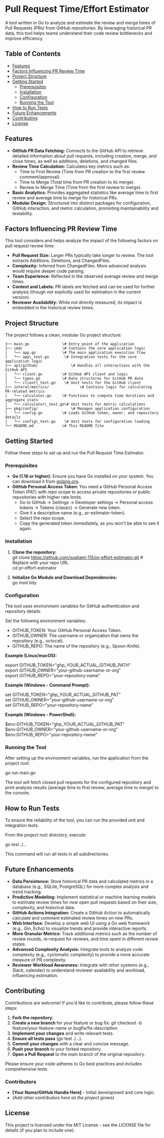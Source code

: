 # **Pull Request Time/Effort Estimator**

A tool written in Go to analyze and estimate the review and merge times of Pull Requests (PRs) from GitHub repositories. By leveraging historical PR data, this tool helps teams understand their code review bottlenecks and improve efficiency.

## **Table of Contents**

* [Features](#bookmark=id.cf5356b9ooef)  
* [Factors Influencing PR Review Time](#bookmark=id.9xe2kgw8zc9m)  
* [Project Structure](#bookmark=id.y6t4ka14c85e)  
* [Getting Started](#bookmark=id.a9k4nkaeglmv)  
  * [Prerequisites](#bookmark=id.zctleeyu391a)  
  * [Installation](#bookmark=id.snqekw7g3hnb)  
  * [Configuration](#bookmark=id.62lhudly5uye)  
  * [Running the Tool](#bookmark=id.l1lbjqtw491c)  
* [How to Run Tests](#bookmark=id.2bz0k0jiwqtg)  
* [Future Enhancements](#bookmark=id.wazr4uz7e53k)  
* [Contributing](#bookmark=id.abu865k8u5i6)  
* [License](#bookmark=id.y5465kf2lv7j)

## **Features**

* **GitHub PR Data Fetching:** Connects to the GitHub API to retrieve detailed information about pull requests, including creation, merge, and close times, as well as additions, deletions, and changed files.  
* **Review Time Calculation:** Calculates key metrics such as:  
  * Time to First Review (Time from PR creation to the first review comment/approval).  
  * Time to Merge (Total time from PR creation to its merge).  
  * Review to Merge Time (Time from the first review to merge).  
* **Basic Analytics:** Provides aggregated statistics like average time to first review and average time to merge for historical PRs.  
* **Modular Design:** Structured into distinct packages for configuration, GitHub interaction, and metric calculation, promoting maintainability and testability.

## **Factors Influencing PR Review Time**

This tool considers and helps analyze the impact of the following factors on pull request review time:

* **Pull Request Size:** Larger PRs typically take longer to review. The tool extracts Additions, Deletions, and ChangedFiles.  
* **Complexity:** Inferred from ChangedFiles. More advanced analysis would require deeper code parsing.  
* **Team Experience:** Reflected in the observed average review and merge times.  
* **Context and Labels:** PR labels are fetched and can be used for further analysis (though not explicitly used for estimation in the current version).  
* **Reviewer Availability:** While not directly measured, its impact is embedded in the historical review times.

## **Project Structure**

The project follows a clean, modular Go project structure:

```pr-effort-estimator/  
├── main.go               \# Entry point of the application  
├── cmd/                  \# Contains the core application logic  
│   └── app.go            \# The main application execution flow  
│   └── app\_test.go       \# Integration tests for the core application logic  
├── api/github/               \# Handles all interactions with the GitHub API  
│   └── client.go         \# GitHub API client and logic  
│   └── types.go          \# Data structures for GitHub PR data  
│   └── client\_test.go    \# Unit tests for the GitHub client  
├── interal/metrics/              \# Contains logic for calculating PR-related metrics  
│   └── calculator.go     \# Functions to compute time durations and aggregate stats  
│   └── calculator\_test.go\# Unit tests for metric calculations  
├── pkg/config/               \# Manages application configuration  
│   └── config.go         \# Loads GitHub token, owner, and repository details  
│   └── config\_test.go    \# Unit tests for configuration loading  
└── README.md             \# This README file
```

## **Getting Started**

Follow these steps to set up and run the Pull Request Time Estimator.

### **Prerequisites**

* **Go (1.16 or higher):** Ensure you have Go installed on your system. You can download it from [golang.org](https://golang.org/dl/).  
* **GitHub Personal Access Token:** You need a GitHub Personal Access Token (PAT) with repo scope to access private repositories or public repositories with higher rate limits.  
  * Go to GitHub \-\> Settings \-\> Developer settings \-\> Personal access tokens \-\> Tokens (classic) \-\> Generate new token.  
  * Give it a descriptive name (e.g., pr-estimator-token).  
  * Select the repo scope.  
  * Copy the generated token immediately, as you won't be able to see it again.

### **Installation**

1. **Clone the repository:**  
   git clone https://github.com/sushant-115/pr-effort-estimator.git \# Replace with your repo URL  
   cd pr-effort-estimator

2. **Initialize Go Module and Download Dependencies:**  
   go mod tidy

### **Configuration**

The tool uses environment variables for GitHub authentication and repository details.

Set the following environment variables:

* GITHUB\_TOKEN: Your GitHub Personal Access Token.  
* GITHUB\_OWNER: The username or organization that owns the repository (e.g., octocat).  
* GITHUB\_REPO: The name of the repository (e.g., Spoon-Knife).

**Example (Linux/macOS):**

export GITHUB\_TOKEN="ghp\_YOUR\_ACTUAL\_GITHUB\_PATH"  
export GITHUB\_OWNER="your-github-username-or-org"  
export GITHUB\_REPO="your-repository-name"

**Example (Windows \- Command Prompt):**

set GITHUB\_TOKEN="ghp\_YOUR\_ACTUAL\_GITHUB\_PAT"  
set GITHUB\_OWNER="your-github-username-or-org"  
set GITHUB\_REPO="your-repository-name"

**Example (Windows \- PowerShell):**

$env:GITHUB\_TOKEN="ghp\_YOUR\_ACTUAL\_GITHUB\_PAT"  
$env:GITHUB\_OWNER="your-github-username-or-org"  
$env:GITHUB\_REPO="your-repository-name"

### **Running the Tool**

After setting up the environment variables, run the application from the project root:

go run main.go

The tool will fetch closed pull requests for the configured repository and print analysis results (average time to first review, average time to merge) to the console.

## **How to Run Tests**

To ensure the reliability of the tool, you can run the provided unit and integration tests.

From the project root directory, execute:

go test ./...

This command will run all tests in all subdirectories.

## **Future Enhancements**

* **Data Persistence:** Store historical PR data and calculated metrics in a database (e.g., SQLite, PostgreSQL) for more complex analysis and trend tracking.  
* **Predictive Modeling:** Implement statistical or machine learning models to estimate review times for *new* open pull requests based on their size, complexity, and historical data.  
* **GitHub Actions Integration:** Create a GitHub Action to automatically calculate and comment estimated review times on new PRs.  
* **Web Interface:** Develop a simple web UI using a Go web framework (e.g., Gin, Echo) to visualize trends and provide interactive reports.  
* **More Granular Metrics:** Track additional metrics such as the number of review rounds, re-request for reviews, and time spent in different review states.  
* **Advanced Complexity Analysis:** Integrate tools to analyze code complexity (e.g., cyclomatic complexity) to provide a more accurate measure of PR complexity.  
* **Reviewer Workload Awareness:** Integrate with other systems (e.g., Slack, calendar) to understand reviewer availability and workload, influencing estimation.

## **Contributing**

Contributions are welcome\! If you'd like to contribute, please follow these steps:

1. **Fork the repository.**  
2. **Create a new branch** for your feature or bug fix: git checkout \-b feature/your-feature-name or bugfix/fix-description.  
3. **Implement your changes** and write relevant tests.  
4. **Ensure all tests pass** (go test ./...).  
5. **Commit your changes** with a clear and concise message.  
6. **Push your branch** to your forked repository.  
7. **Open a Pull Request** to the main branch of the original repository.

Please ensure your code adheres to Go best practices and includes comprehensive tests.

### **Contributors**

* **\[Your Name/GitHub Handle Here\]** \- Initial development and core logic.  
* *(Add other contributors here as the project grows)*

## **License**

This project is licensed under the MIT License \- see the LICENSE file for details (if you plan to include one).
